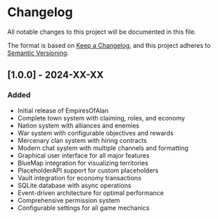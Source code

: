# Changelog

All notable changes to this project will be documented in this file.

The format is based on [Keep a Changelog](https://keepachangelog.com/en/1.0.0/),
and this project adheres to [Semantic Versioning](https://semver.org/spec/v2.0.0.html).

## [1.0.0] - 2024-XX-XX

### Added
- Initial release of EmpiresOfAlan
- Complete town system with claiming, roles, and economy
- Nation system with alliances and enemies
- War system with configurable objectives and rewards
- Mercenary clan system with hiring contracts
- Modern chat system with multiple channels and formatting
- Graphical user interface for all major features
- BlueMap integration for visualizing territories
- PlaceholderAPI support for custom placeholders
- Vault integration for economy transactions
- SQLite database with async operations
- Event-driven architecture for optimal performance
- Comprehensive permission system
- Configurable settings for all game mechanics